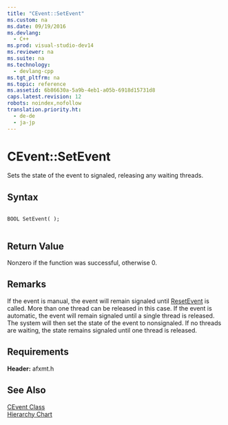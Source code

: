 ```yaml
---
title: "CEvent::SetEvent"
ms.custom: na
ms.date: 09/19/2016
ms.devlang: 
  - C++
ms.prod: visual-studio-dev14
ms.reviewer: na
ms.suite: na
ms.technology: 
  - devlang-cpp
ms.tgt_pltfrm: na
ms.topic: reference
ms.assetid: 6b86630a-5a9b-4eb1-a05b-6918d15731d8
caps.latest.revision: 12
robots: noindex,nofollow
translation.priority.ht: 
  - de-de
  - ja-jp
---
```

# CEvent::SetEvent
Sets the state of the event to signaled, releasing any waiting threads.  
  
## Syntax  
  
```  
  
BOOL SetEvent( );  
  
```  
  
## Return Value  
 Nonzero if the function was successful, otherwise 0.  
  
## Remarks  
 If the event is manual, the event will remain signaled until [ResetEvent](../vs140/CEvent--ResetEvent.md) is called. More than one thread can be released in this case. If the event is automatic, the event will remain signaled until a single thread is released. The system will then set the state of the event to nonsignaled. If no threads are waiting, the state remains signaled until one thread is released.  
  
## Requirements  
 **Header:** afxmt.h  
  
## See Also  
 [CEvent Class](../vs140/CEvent-Class.md)   
 [Hierarchy Chart](../vs140/Hierarchy-Chart.md)